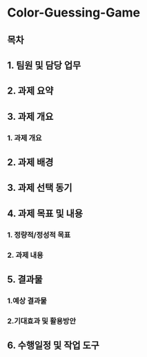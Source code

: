 # Color-Guessing-Game
## 목차
## 1. 팀원 및 담당 업무 
## 2. 과제 요약
## 3. 과제 개요 
###   1. 과제 개요
##    2. 과제 배경 
##    3. 과제 선택 동기
## 4. 과제 목표 및 내용
###   1. 정량적/정성적 목표 
###   2. 과제 내용 
## 5. 결과물
###   1.예상 결과물
###   2.기대효과 및 활용방안 
## 6. 수행일정 및 작업 도구 




